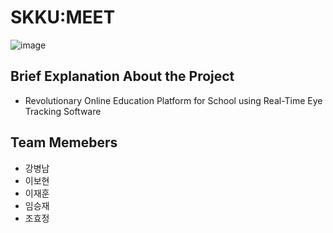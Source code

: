 # SKKU:MEET 

![image](https://user-images.githubusercontent.com/55489991/113478860-71495980-94c6-11eb-9c67-114229e805fc.png)

## Brief Explanation About the Project
- Revolutionary Online Education Platform for School using Real-Time Eye Tracking Software


## Team Memebers

- 강병남
- 이보현
- 이재훈
- 임승재
- 조효정
